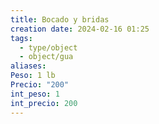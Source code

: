 ```yaml
---
title: Bocado y bridas
creation date: 2024-02-16 01:25
tags:
  - type/object
  - object/gua
aliases: 
Peso: 1 lb
Precio: "200"
int_peso: 1
int_precio: 200
---
```


